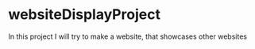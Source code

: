 # websiteDisplayProject
In this project I will try to make a website, that showcases other websites
